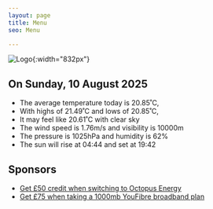 ```yaml
---
layout: page
title: Menu
seo: Menu

---
```


![Logo](/images/logo.jpg){:width="832px"}

<!-- weather_marker starts -->
## On Sunday, 10 August 2025

- The average temperature today is 20.85˚C,
- With highs of 21.49˚C and lows of 20.85˚C,
- It may feel like 20.61˚C with clear sky
- The wind speed is 1.76m/s and visibility is 10000m
- The pressure is 1025hPa and humidity is 62%
- The sun will rise at 04:44 and set at 19:42

<!-- weather_marker ends -->

## Sponsors

- [Get £50 credit when switching to Octopus Energy](https://bit.ly/3oD1nnS)
- [Get £75 when taking a 1000mb YouFibre broadband plan](https://aklam.io/91zWhU?)
